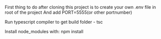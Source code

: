 First thing to do after cloning this project is to create your own .env file in root of the project And add PORT=5555(or other portnumber)

Run typescript compiler to get build folder - tsc

Install node_modules with: npm install
